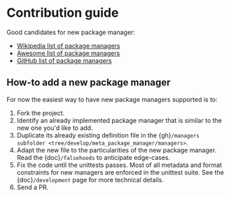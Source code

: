 # Contribution guide

Good candidates for new package manager:

* [Wikipedia list of package managers](https://en.wikipedia.org/wiki/List_of_software_package_management_systems)
* [Awesome list of package managers](https://github.com/k4m4/terminals-are-sexy#package-managers)
* [GitHub list of package managers](https://github.com/showcases/package-managers)


## How-to add a new package manager

For now the easiest way to have new package managers supported is to:

1. Fork the project.
1. Identify an already implemented package manager that is similar to the new one you'd like to add.
1. Duplicate its already existing definition file in the {gh}`/managers subfolder <tree/develop/meta_package_manager/managers>`.
1. Adapt the new file to the particularities of the new package manager. Read the {doc}`/falsehoods` to anticipate edge-cases.
1. Fix the code until the unittests passes. Most of all metadata and format constraints for
   new managers are enforced in the unittest suite. See the {doc}`/development` page for more technical details.
1. Send a PR.

